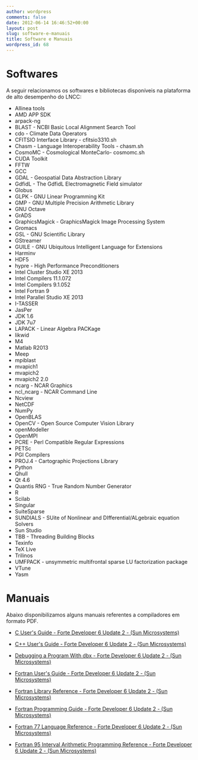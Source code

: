 ```yaml
---
author: wordpress
comments: false
date: 2012-06-14 16:46:52+00:00
layout: post
slug: software-e-manuais
title: Software e Manuais
wordpress_id: 68
---
```


# Softwares

A seguir relacionamos os softwares e bibliotecas disponíveis na plataforma de alto desempenho do LNCC:
	
* Allinea tools
* AMD APP SDK
* arpack-ng
* BLAST - NCBI Basic Local Alignment Search Tool
* cdo - Climate Data Operators
* CFITSIO Interface Library - cfitsio3310.sh
* Chasm - Language Interoperability Tools - chasm.sh
* CosmoMC - Cosmological MonteCarlo- cosmomc.sh
* CUDA Toolkit
* FFTW
* GCC
* GDAL - Geospatial Data Abstraction Library
* GdfidL - The GdfidL Electromagnetic Field simulator
* Globus
* GLPK - GNU Linear Programming Kit
* GMP - GNU Multiple Precision Arithmetic Library
* GNU Octave
* GrADS
* GraphicsMagick - GraphicsMagick Image Processing System
* Gromacs
* GSL - GNU Scientific Library
* GStreamer
* GUILE - GNU Ubiquitous Intelligent Language for Extensions
* Harminv
* HDF5
* hypre - High Performance Preconditioners
* Intel Cluster Studio XE 2013
* Intel Compilers 11.1.072
* Intel Compilers 9.1.052
* Intel Fortran 9
* Intel Parallel Studio XE 2013
* I-TASSER
* JasPer
* JDK 1.6
* JDK 7u7
* LAPACK - Linear Algebra PACKage
* likwid
* M4
* Matlab R2013
* Meep
* mpiblast
* mvapich1
* mvapich2
* mvapich2 2.0
* ncarg - NCAR Graphics
* ncl_ncarg - NCAR Command Line
* Ncview
* NetCDF
* NumPy
* OpenBLAS
* OpenCV - Open Source Computer Vision Library
* openModeller
* OpenMPI
* PCRE - Perl Compatible Regular Expressions
* PETSc
* PGI Compilers
* PROJ.4 - Cartographic Projections Library
* Python
* Qhull
* Qt 4.6
* Quantis RNG - True Random Number Generator
* R
* Scilab
* Singular
* SuiteSparse
* SUNDIALS - SUite of Nonlinear and DIfferential/ALgebraic equation Solvers
* Sun Studio
* TBB - Threading Building Blocks
* Texinfo
* TeX Live
* Trilinos
* UMFPACK - unsymmetric multifrontal sparse LU factorization package
* VTune
* Yasm

# Manuais


Abaixo disponibilizamos alguns manuais referentes a compiladores em formato PDF.
	
* [C User's Guide - Forte Developer 6 Update 2 - (Sun Microsystems)](http://www.lncc.br/sta/manuais/C_Guide.pdf)

      
* [C++ User's Guide - Forte Developer 6 Update 2 - (Sun Microsystems)](http://www.lncc.br/sta/manuais/C++_Guide.pdf)

      
* [Debugging a Program With dbx - Forte Developer 6 Update 2 - (Sun Microsystems)](http://www.lncc.br/sta/manuais/Debug_Program.pdf)

      
* [Fortran User's Guide - Forte Developer 6 Update 2 - (Sun Microsystems)](http://www.lncc.br/sta/manuais/Fortran_Guide.pdf)

      
* [Fortran Library Reference - Forte Developer 6 Update 2 - (Sun Microsystems)](http://www.lncc.br/sta/manuais/Fortran_Lib_Ref.pdf)

      
* [Fortran Programming Guide - Forte Developer 6 Update 2 - (Sun Microsystems)](http://www.lncc.br/sta/manuais/Fortran_Prog_Guide.pdf)

      
* [Fortran 77 Language Reference - Forte Developer 6 Update 2 - (Sun Microsystems)](http://www.lncc.br/sta/manuais/Fortran77_Lang_Ref.pdf)

	
* [Fortran 95 Interval Arithmetic Programming Reference - Forte Developer 6 Update 2 - (Sun Microsystems)](http://www.lncc.br/sta/manuais/Fortran95_Prog_Ref.pdf)

